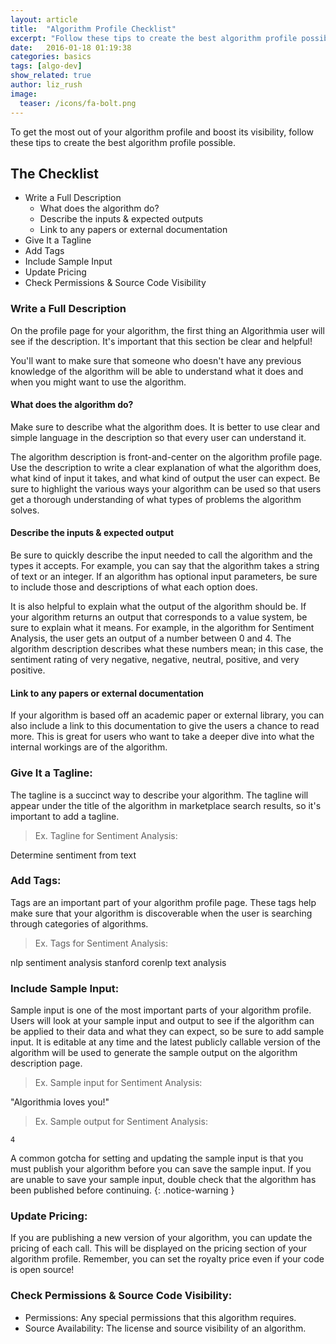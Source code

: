 ```yaml
---
layout: article
title:  "Algorithm Profile Checklist"
excerpt: "Follow these tips to create the best algorithm profile possible."
date:   2016-01-18 01:19:38
categories: basics 
tags: [algo-dev]
show_related: true
author: liz_rush
image:
  teaser: /icons/fa-bolt.png
---
```


To get the most out of your algorithm profile and boost its visibility, follow these tips to create the best algorithm profile possible.

## The Checklist

* Write a Full Description
  * What does the algorithm do?
  * Describe the inputs & expected outputs
  * Link to any papers or external documentation
* Give It a Tagline 
* Add Tags
* Include Sample Input
* Update Pricing
* Check Permissions & Source Code Visibility


### Write a Full Description

On the profile page for your algorithm, the first thing an Algorithmia user will see if the description. It's important that this section be clear and helpful!

You'll want to make sure that someone who doesn't have any previous knowledge of the algorithm will be able to understand what it does and when you might want to use the algorithm.

#### What does the algorithm do?

Make sure to describe what the algorithm does. It is better to use clear and simple language in the description so that every user can understand it. 

The algorithm description is front-and-center on the algorithm profile page. Use the description to write a clear explanation of what the algorithm does, what kind of input it takes, and what kind of output the user can expect. Be sure to highlight the various ways your algorithm can be used so that users get a thorough understanding of what types of problems the algorithm solves.

#### Describe the inputs & expected output

Be sure to quickly describe the input needed to call the algorithm and the types it accepts. For example, you can say that the algorithm takes a string of text or an integer. If an algorithm has optional input parameters, be sure to include those and descriptions of what each option does.

It is also helpful to explain what the output of the algorithm should be. If your algorithm returns an output that corresponds to a value system, be sure to explain what it means. For example, in the algorithm for Sentiment Analysis, the user gets an output of a number between 0 and 4. The algorithm description describes what these numbers mean; in this case, the sentiment rating of very negative, negative, neutral, positive, and very positive. 

#### Link to any papers or external documentation

If your algorithm is based off an academic paper or external library, you can also include a link to this documentation to give the users a chance to read more. This is great for users who want to take a deeper dive into what the internal workings are of the algorithm.

### Give It a Tagline:

The tagline is a succinct way to describe your algorithm. The tagline will appear under the title of the algorithm in marketplace search results, so it's important to add a tagline. 

> Ex. Tagline for Sentiment Analysis:

Determine sentiment from text

### Add Tags:

Tags are an important part of your algorithm profile page. These tags help make sure that your algorithm is discoverable when the user is searching through categories of algorithms. 

> Ex. Tags for Sentiment Analysis:

nlp
sentiment analysis
stanford corenlp
text analysis

### Include Sample Input:

Sample input is one of the most important parts of your algorithm profile. Users will look at your sample input and output to see if the algorithm can be applied to their data and what they can expect, so be sure to add sample input. It is editable at any time and the latest publicly callable version of the algorithm will be used to generate the sample output on the algorithm description page.

> Ex. Sample input for Sentiment Analysis:

"Algorithmia loves you!"

> Ex. Sample output for Sentiment Analysis:

`4`

A common gotcha for setting and updating the sample input is that you must publish your algorithm before you can save the sample input. If you are unable to save your sample input, double check that the algorithm has been published before continuing.
{: .notice-warning }

### Update Pricing:

If you are publishing a new version of your algorithm, you can update the pricing of each call. This will be displayed on the pricing section of your algorithm profile. Remember, you can set the royalty price even if your code is open source!

### Check Permissions & Source Code Visibility:

* Permissions: Any special permissions that this algorithm requires. 
* Source Availability: The license and source visibility of an algorithm. 
